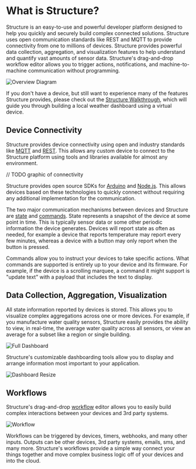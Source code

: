 # What is Structure?

Structure is an easy-to-use and powerful developer platform designed to help you quickly and securely build complex connected solutions. Structure uses open communication standards like REST and MQTT to provide connectivity from one to millions of devices. Structure provides powerful data collection, aggregation, and visualization features to help understand and quantify vast amounts of sensor data. Structure's drag-and-drop workflow editor allows you to trigger actions, notifications, and machine-to-machine communication without programming.

![Overview Diagram](/images/getting-started/overview-diagram.png "Overview Diagram")

If you don't have a device, but still want to experience many of the features Structure provides, please check out the [Structure Walkthrough](/getting-started/walkthrough), which will guide you through building a local weather dashboard using a virtual device.

## Device Connectivity

Structure provides device connectivity using open and industry standards like [MQTT](/mqtt) and [REST](#). This allows any custom device to connect to the Structure platform using tools and libraries available for almost any environment.

// TODO graphic of connectivity

Structure provides open source SDKs for <a href="https://github.com/GetStructure/structure-sdk-arduino" target="_blank">Arduino</a> and <a href="https://github.com/GetStructure/structure-sdk-js" target="_blank">Node.js</a>. This allows devices based on these technologies to quickly connect without requiring any additional implementation for the communication.

The two major communication mechanisms between devices and Structure are [state](/devices/state) and [commands](/devices/commands). State represents a snapshot of the device at some point in time. This is typically sensor data or some other periodic information the device generates. Devices will report state as often as needed, for example a device that reports temperature may report every few minutes, whereas a device with a button may only report when the button is pressed.

Commands allow you to instruct your devices to take specific actions. What commands are supported is entirely up to your device and its firmware. For example, if the device is a scrolling marquee, a command it might support is "update text" with a payload that includes the text to display.

## Data Collection, Aggregation, Visualization

All state information reported by devices is stored. This allows you to visualize complex aggregations across one or more devices. For example, if you manufacture water quality sensors, Structure easily provides the ability to view, in real-time, the average water quality across all sensors, or view an average for a subset like a region or single building.

![Full Dashboard](/images/getting-started/walkthrough/dashboard-full.png "Full Dashboard")

Structure's customizable dashboarding tools allow you to display and arrange information most important to your application.

![Dashboard Resize](/images/getting-started/walkthrough/dashboard-resize.gif "Dashboard Resize")

## Workflows

Structure's drag-and-drop [workflow](/workflows/overview) editor allows you to easily build complex interactions between your devices and 3rd party systems.

![Workflow](/images/getting-started/workflow.png "Workflow")

Workflows can be triggered by devices, timers, webhooks, and many other inputs. Outputs can be other devices, 3rd party systems, emails, sms, and many more. Structure's workflows provide a simple way connect your things together and move complex business logic off of your devices and into the cloud.
